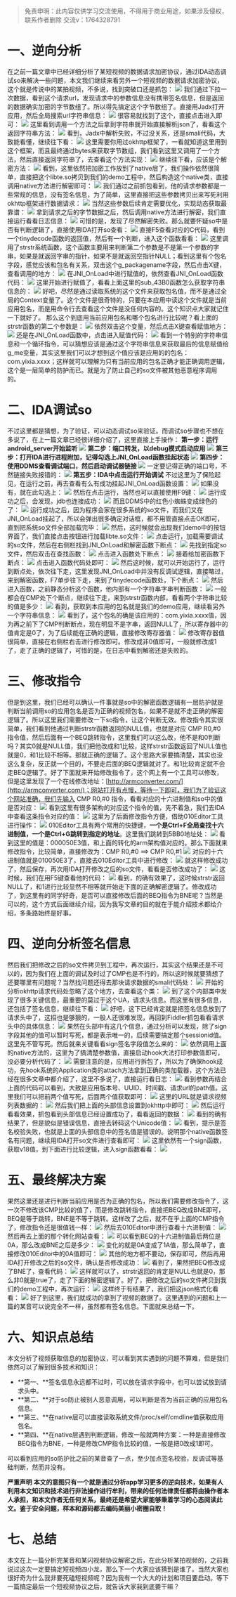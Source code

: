 
> 免责申明：此内容仅供学习交流使用，不得用于商业用途，如果涉及侵权，联系作者删除
> 交流v：1764328791




# 一、逆向分析
在之前一篇文章中已经详细分析了某短视频的数据请求加密协议，通过IDA动态调试so来解决一些问题，本文我们继续来看另外一个短视频的数据请求加密协议，这个就是传说中的某拍视频，不多说，找到突破口还是抓包：
![](https://img-blog.csdnimg.cn/img_convert/80e6705019553afae55c03da77ae112f.png#)
我们通过下拉一次数据，看到这个请求url，发现请求中的参数信息没有携带签名信息，但是返回的数据确实加密的字节数组了。所以得先搞定这个字节数组了。直接用Jadx打开应用，然后全局搜索url字符串信息：
![](https://img-blog.csdnimg.cn/img_convert/7db65748dc740cfd17400826cdaefbda.png)
很容易就找到了这个，直接点击进入即可：
![](https://img-blog.csdnimg.cn/img_convert/44e3c5f816f191c5ca961c6d8b31e0cd.png#)
这里看到调用一个方法之后拿到字符串就开始直接解析json了，看看这个返回字符串方法：
![](https://img-blog.csdnimg.cn/img_convert/e391dc42888c0fab5753e761d3cd53b0.png#)
看到，Jadx中解析失败，不过没关系，还是smali代码，大致能看懂，继续往下看：
![](https://img-blog.csdnimg.cn/img_convert/5ee6170ebb801ad83c0d7459293dcbfd.png#)
这里需要你用过okhttp框架了，一看就知道这里用到这个框架，而且最终通过bytes来获取字节数组，我们看到这里又调用了一个方法，然后直接返回字符串了，去查看这个方法实现：
![](https://img-blog.csdnimg.cn/img_convert/e921b15369a0805c1a3c21ef3417dfb1.png#)
继续往下看，应该是个解密方法：
![](https://img-blog.csdnimg.cn/img_convert/a2c16fedbcea9d5a832809707c70a220.png#)
看到，这里依然把加密工作放到了native层了，我们操作依然很简单，直接把这个libte.so拷贝到我们的demo工程中，然后构造这个native类，直接调用native方法进行解密即可：
![](https://img-blog.csdnimg.cn/img_convert/9264feb7fd09da8e8fe460aaf729dd34.png#)
我们通过之前抓包看到，他的请求参数都是一些常规的信息，没有签名信息，为了简单，这里直接把这些参数拷贝出来写死利用okhttp框架进行数据请求：
![](https://img-blog.csdnimg.cn/img_convert/4eb5b297efaaafa785551e854266aae9.png#)
当然这些参数后续肯定需要优化，实现动态获取最靠谱：
![](https://img-blog.csdnimg.cn/img_convert/60a502cbaed322bef9af4e22cb7745c4.png)
拿到请求之后的字节数据之后，然后调用native方法进行解密，我们直接运行看看日志信息：
![](https://img-blog.csdnimg.cn/img_convert/7cbebec2e715e59a03a1f43d6e2c4778.png)
可惜的是，发现了尽然解密失败。那么就要怀疑so中是否有判断逻辑了，直接使用IDA打开so查看：
![](https://img-blog.csdnimg.cn/img_convert/bb41831904f91ec142ea73fd55bfd471.png#)
直接F5查看对应的C代码，看到一个tinydecode函数的返回值，然后有一个判断，进入这个函数看看：
![](https://img-blog.csdnimg.cn/img_convert/7d5836815797104b237a9730e1250c17.png)
这里调用了strstr系统函数，这个函数主要用来判断第二个参数是不是第一个参数的字串，如果是就返回字串的指针，如果不是就返回空指针NULL；看到这里有个包名字段，感觉应该和包名有关系，双击这个g_packagename字段，然后点击X键，查看调用的地方：
![](https://img-blog.csdnimg.cn/img_convert/7ab62a571c6bdec5bf660000567694a6.png#)
在JNI_OnLoad中进行赋值的，依然查看JNI_OnLoad函数代码：
![](https://img-blog.csdnimg.cn/img_convert/434d00f079e44f5407ddbbb98c5fdbad.png#)
这里开始进行赋值了，看看上面这里的sub_43B0函数怎么获取字符串信息的：
![](https://img-blog.csdnimg.cn/img_convert/0cbca2a827be856dc35286114ccae9c4.png#)
好吧，尽然是通过读取系统的这个文件来获取包名值，而不是通过全局的Context变量了。这个文件是很奇特的，只要在本应用中读这个文件就是当前应用包名，而是用命令行去查看这个文件是没任何内容的。这个知识点大家就记住一下就好了。
那么这个到底用当前应用包名和哪个包名进行比较呢？看上面的strstr函数的第二个参数是：
![](https://img-blog.csdnimg.cn/img_convert/d1306f327fb0b540b20ce0eabf2fc57c.png#)
依然双击这个变量，然后点击X键查看赋值地方：
![](https://img-blog.csdnimg.cn/img_convert/7055d58fae04426b2cb1d0f136d17eb3.png)
还是在JNI_OnLoad函数中，点击进入赋值代码：
![](https://img-blog.csdnimg.cn/img_convert/87468877e548c08b7f8ac9a004102f7e.png)
看到一个特别的字符串信息和一个循环指令，可以猜想应该是通过这个字符串信息来获取最后的信息赋值给g_me变量，其实这里我们可以才想到这个值应该是应用的的包名：com.yixia.xxxx；这样就可以理解为只有当前应用的包名正确才能正确调用逻辑，这个是一层简单的防护而已。就是为了防止自己的so文件被其他恶意程序调用的。


# 二、IDA调试so
不过这里都是猜想，为了验证，可以动态调试so来验证。而调试so步骤也不想在多说了，在上一篇文章已经很详细介绍了，这里直接上手操作：
**第一步：运行android_server开始监听**
![](https://img-blog.csdnimg.cn/img_convert/94c924385d9f0af10cd68a248d94aa84.png)
**第二步：端口转发，以debug模式启动应用**
![](https://img-blog.csdnimg.cn/img_convert/60d9f8ae971a938565830188c2c674be.png)
**第三步：打开IDA进行进程附加，记得勾选上JNI_OnLoad函数挂起状态**
![](https://img-blog.csdnimg.cn/img_convert/16c674134eafc144af5cbd861eb944b5.png)
**第四步：使用DDMS查看调试端口，然后启动调试器链接**
![](https://img-blog.csdnimg.cn/img_convert/8734c27ad3deccd5a18d52491ae5bcc1.png)
一定要记得正确的端口号，不然链接失败报错的：
![](https://img-blog.csdnimg.cn/img_convert/d2b0920a329e3d689430669cb8df745d.png)
**第五步：IDA中点击运行开始调试**
不过这里为了保险起见，在运行之前，再去查看有么有成功挂起JNI_OnLoad函数设置：
![](https://img-blog.csdnimg.cn/img_convert/81d8e0071d935339fc628acb6d8fc7d8.png)
如果没有，就在此勾选上：
![](https://img-blog.csdnimg.cn/img_convert/e5919d4fa801aac4e6c1e4b3f610e0f4.png#)
然后在点击运行，当然也可以直接使用F9键：
![](https://img-blog.csdnimg.cn/img_convert/af4b5d7335f971edce8b6bf383de2d79.png#)
运行成功之后，会发现，jdb也连接成功：
![](https://img-blog.csdnimg.cn/img_convert/aa989177731bd8295d15b093a8499a40.png)
而且DDMS中的红色小蜘蛛变成绿色的了：
![](https://img-blog.csdnimg.cn/img_convert/e6f38f7fe8b679e0b6f833f8e40c00d1.png#)
运行成功之后，因为程序会家在很多系统的so文件，而我们又在JNI_OnLoad挂起了，所以会弹出很多确定对话框，都不用管直接点击OK即可，直到把系统so文件全部加载完毕：
![](https://img-blog.csdnimg.cn/img_convert/acc36fb3629c9bae9ff73b259d057366.png#)
然后，这时候就会出现我们demo中的按钮界面了，我们直接点击按钮进行加载libte.so文件：
![](https://img-blog.csdnimg.cn/img_convert/002e3c3121dc83cf1956bba43b19d283.png#)
点击运行，加载需要调试的so文件，然后在右侧栏找到JNI_OnLoad和解密函数下断点：
![](https://img-blog.csdnimg.cn/img_convert/c5676ad9b785c4d1cafff300661e4fb8.png#)
先找到指定so文件，然后双击在查找函数：
![](https://img-blog.csdnimg.cn/img_convert/c8cd49dcbff6da9a3eac95361b6ef356.png#)
点击进入函数处下断点：
![](https://img-blog.csdnimg.cn/img_convert/63d7a9fc5bff2204ea68eba2b77979a9.png#)
接着给加密函数下断点：
![](https://img-blog.csdnimg.cn/img_convert/4ca4faaea353a6fded4712bcf9042ca2.png#)
点击进入函数代码处即可：
![](https://img-blog.csdnimg.cn/img_convert/56864f424f86796e82ead67fd3f21581.png#)
然后这时候，就可以开始运行了，运行到断点处，依次往下走，这里发现JNI_OnLoad中并没有反调试逻辑，直接略过，来到解密函数，F7单步往下走，来到了tinydecode函数处，下个断点：
![](https://img-blog.csdnimg.cn/img_convert/aaa426db9a9aaf270746cc2316e04b70.png)
然后进入函数，之前静态分析这个函数，他内部有一个字符串字串判断函数：
![](https://img-blog.csdnimg.cn/img_convert/eeb36576cb3855ecc98c71eeb73269fb.png)
一般都会在CMP处下个断点，继续往下走，来到strstr函数内部，看看两个字符串比较的值是多少：
![](https://img-blog.csdnimg.cn/img_convert/73037c68050e43ea51360adb44490b35.png)
看到，获取到本应用的包名就是我们的demo应用，继续看另外一个字符串信息：
![](https://img-blog.csdnimg.cn/img_convert/03ea32095fe5cf6404d74a6971f8ef3f.png#)
看到了，这个包名的确是该应用的：com.yixia.xxxx值，因为再之前下了CMP判断断点，现在明显不是字串，返回NULL了，所以寄存器中的值肯定是0了，为了后续能在正确的逻辑，直接修改寄存器值：
![](https://img-blog.csdnimg.cn/img_convert/4163b53bdca5123d561f6843537eed8c.png#)
修改寄存器值很简单，直接在右侧栏右击进行修改即可。修改成非0值即可，一般就修改成1了，走了正确的逻辑了，可惜的是，在日志中看到解密还是失败的。


# 三、修改指令
但是到这里，我们已经可以确认一件事就是so中的解密函数逻辑有一层防护就是判断当前调用so的应用包名是否为正确的视频包名，如果不是就不走正确的解密逻辑了。所以这里我们需要修改一下so指令，让这个判断无效。修改指令其实很简单，我们看到他通过判断strstr函数返回的NULL值，也就是对应 CMP R0,#0 指令值，然后后面有一个BEQ跳转指令，这里我们可以这么改，他不是和0判断吗？其实0就是NULL值，我们把他改成和1比较，这样strstr函数返回了NULL值也就是0，和1比较不相等。那就正确的逻辑了。这个思路大家要搞清楚，其实也没这么复杂，反正就一个目的，不要走后面的BEQ逻辑就对了。和1比较肯定就不会走BEQ逻辑了。好了下面就来开始修改指令了，这个网上有一个工具可以修改，但是这里发现了一个在线修改地址：[http://armconverter.com/](http://armconverter.com/)；网站打开有点慢，等待一下即可，我们为了验证这个网站准确，我们先输入 CMP R0,#0 指令，看看对应的十六进制值和so中的值是否对应：
![](https://img-blog.csdnimg.cn/img_convert/a97e5fa6081a92ad04f77dd41dedd11a.png#)
看到这里有很多架构的对应这个指令的值，先不着急，我们去IDA中查看这条指令对应的值：
![](https://img-blog.csdnimg.cn/img_convert/0b5c3ec1420eee1fd6010b6a6a75858b.png#)
这里为了后面修改指令方便，借助010Editor工具进行操作：
![](https://img-blog.csdnimg.cn/img_convert/794f4d2bdd46f2f1e13632225ecd3cfc.png#)
010Editor工具有两个常用的快捷键，**一个是Ctrl+F全局查找十六进制值，一个是Ctrl+G跳转到指定的地址**。这里我们跳转到5BB0地址处：
![](https://img-blog.csdnimg.cn/img_convert/a39a95727d1f7e206708331ecd526131.png#)
看到这里的值是：000050E3值，和上面的转化的arm架构值对应的。那么下面就来修改指令，比较简单，直接修改为：CMP R0,#0 ==> CMP R0,#1
![](https://img-blog.csdnimg.cn/img_convert/863de494607d5f59b3cb54fc760bb6d6.png#)
对应的十六进制值就是010050E3了，直接去010Editor工具中进行修改：
![](https://img-blog.csdnimg.cn/img_convert/c7063633c21b8985f6d17e88c5a04af6.png#)
就这样修改成功了，然后保存，再次用IDA打开修改之后的so文件，看看是否修改成功了：
![](https://img-blog.csdnimg.cn/img_convert/e3138617c5b2d13001587bf9467e8fcd.png#)
这时候，我们在用F5键查看他的代码：
![](https://img-blog.csdnimg.cn/img_convert/458c88a1edd386ca75a5957a3aacddb0.png#)
看到，的确有效果了，这时候strstr返回NULL了，和1进行比较显然不相等就开始走下面的正确解密逻辑了。修改成功了，到这里有的同学好奇，是否可以直接修改后面的BEQ指令为BNE呢？当然是可以的，这个方式后面继续介绍，因为我写文章的目的就在于能介绍技术都给介绍，多条路始终是好事。


# 四、逆向分析签名信息
然后我们把修改之后的so文件拷贝到工程中，再次运行，其实这个结果还是不可以的，因为我们在上面的调试及时过了CMP也是不行的，所以这时候就要猜想了还要哪里有问题呢？当然找问题还得去那块请求数据的smali代码处：
![](https://img-blog.csdnimg.cn/img_convert/005fd5bb63fd63896b2ec47a003edc80.png#)
开始的分析okhttp请求代码处忽略了这个地方，去查看这个类：
![](https://img-blog.csdnimg.cn/img_convert/d48dc14f46e0288c7de249902adf84eb.png#)
到了这个内部类中发现了很多关键信息，最重要的莫过于这个UA，请求头信息。而这里有很多信息，还包括了签名信息，继续往下看：
![](https://img-blog.csdnimg.cn/img_convert/81fdaa831881882000e2cdc7da8c8c1a.png#)
好吧，这下已经肯定就是把签名信息放到了请求头中了，这招也是够狠的，一般人还很难发现，再回到Fiddler抓包看看请求头中的具体信息：
![](https://img-blog.csdnimg.cn/img_convert/9bfd20e739c1476f0995d97dc62ed787.png#)
果然在头部中有这几个信息，通过分析可以发现，除了sign字段其他的值可以暂时写死，都是表示唯一的，后续需要搞定那个sessionid值。这里先不管写死。然后就来关键看看sign签名字段值怎么来的：
![](https://img-blog.csdnimg.cn/img_convert/557530e3c6c002ca996e397ca49781e3.png#)
依然调用上面的native方法的，这里为了搞清楚参数值，直接启动hook大法打印参数值即可，没必要分析代码了：
![](https://img-blog.csdnimg.cn/img_convert/07380b53187aa887aa97460f573ea53f.png#)
需要注意的是，应用进行拆包了，所以为了确保hook成功，先hook系统的Application类的attach方法拿到正确的类加载器，这个方法已经在很多文章中都介绍了，这里不多说了，直接运行看日志：
![](https://img-blog.csdnimg.cn/img_convert/2a6a6eba1919bce9b749d34c4a02756a.png#)
看到参数再结合上面的代码可以看到，大致是应用版本号、UUID、时间戳、请求url的path值。这里我们可以把前两个值写死，后面两个值获取即可：
![](https://img-blog.csdnimg.cn/img_convert/979b57e4682349dd5871301c49cde00c.png#)
这里的URL就是请求视频列表数据的：
![](https://img-blog.csdnimg.cn/img_convert/8144d5db7dc8a6370d8994f69a332f1a.png#)
然后我们把上面的头部信息设置到okhttp中即可：
![](https://img-blog.csdnimg.cn/img_convert/946e62b69d4584720e5ab60c55460bd4.png#)
然后运行看看效果，抓包看到头部信息已经设置成功了，看看返回的数据：
![](https://img-blog.csdnimg.cn/img_convert/17e4e311db72822292ccc67c19828cc6.png#)
看到的确有结果了，但是貌似是错误信息，直接去转码这个Unicode值：
![](https://img-blog.csdnimg.cn/img_convert/07912f91e60a61150a3ba323ba50c5ed.png#)
看到，提示是签名校验失败，也就是上面的头部信息中的签名值是错误的。说明那个native函数签名有问题，继续用IDA打开so文件进行查看即可：
![](https://img-blog.csdnimg.cn/img_convert/8b8cc8d0aafbaad77a41b936f54ef9d5.png#)
这里依然有一个sign函数，获取v18值，到下面进行比较逻辑，进入sign函数看看：
![](https://img-blog.csdnimg.cn/img_convert/48239065bf758a27209b47673ce34fdb.png)


# 五、最终解决方案
果然这里还是进行判断当前应用是否为正确的包名，所以我们需要修改指令了，这一次不修改该CMP比较的值了，而是修改跳转指令，直接把BEQ改成BNE即可，BEQ是等于跳转，BNE是不等于跳转。这样改了之后，就不在乎上面的CMP指令了，修改指令还是很值钱一样：
![](https://img-blog.csdnimg.cn/img_convert/f6a77a2526a7f7163f0ad9a34c35cba7.png#)
然后去010Editor中进行查看十六进制值：
![](https://img-blog.csdnimg.cn/img_convert/51d4dff0ba808a231ec0f92207bc563b.png#)
然后再去上面的那个转化网站查看：
![](https://img-blog.csdnimg.cn/img_convert/ecc293b5b80a6b8b2342fe30659bb3e4.png#)
可以看到BEQ的十六进制值最后两位是0A，那么改成BNE之后是多少：
![](https://img-blog.csdnimg.cn/img_convert/33c815dfb072cb60e25b70ca98c60240.png#)
变化的就是0A变成了1A值，那么简单了，直接修改010Editor中的0A值即可：
![](https://img-blog.csdnimg.cn/img_convert/3d4cc9afb3bd1b9d2ab271ef1248bb21.png#)
其他的地方都不要动，保存即可，然后再用IDA打开修改之后的so文件，确认是否修改成功：
![](https://img-blog.csdnimg.cn/img_convert/78054f0ffdbbe933b999ed45c1efcb32.png#)
看到了，果然把BEQ修改成了BNE了，查看代码：
![](https://img-blog.csdnimg.cn/img_convert/0bfefe271dbb3735663274b9c3689c9d.png#)
这样就可以了，strstr返回的肯定是NULL也就是0，那么非0就是true了，走了下面的解密逻辑了。好了，把修改之后的so文件拷贝到我们的demo工程中，再次运行：
![](https://img-blog.csdnimg.cn/img_convert/803fdb63819100634b86d1a189a2a00d.png#)
这样终于有结果了，我们把这json格式化看看：
![](https://img-blog.csdnimg.cn/img_convert/804af44ff369295b483e56d4df7037cc.png#)
好了到这里，我们就成功的拿到了视频的数据了。这里遇到的问题和上一篇的某音可以说完全不一样，虽然都有签名信息。下面就来总结一下。


# 六、知识点总结
本文分析了视频获取信息的加密协议，可以看到其实遇到的问题不算难，但是我们依然可以了解到很多技术和知识：

- **第一、**签名信息永远都不过时，可以放在请求字段中，也可以尝试放到请求头中。
- **第二、**对于so防止被别人恶意调用，可以判断是否为当前正确的应用包名信息。
- **第三、**在native层可以直接读取系统文件/proc/self/cmdline值获取应用包名。
- **第四、**在native层遇到判断逻辑，修改一般就两种方案：一种是直接修改BEQ指令为BNE，一种是修改CMP指令比较的值，一般是把0改成1即可。

可以看到应用的so防护比之前的某音查了一点，至少加点签名校验，反调试等基础判断，然而并没有。

**严重声明**
**本文的意图只有一个就是通过分析app学习更多的逆向技术，如果有人利用本文知识和技术进行非法操作进行牟利，带来的任何法律责任都将由操作者本人承担，和本文作者无任何关系，最终还是希望大家能够秉着学习的心态阅读此文。鉴于安全问题，样本和源码都去编码美丽小密圈自取！**


# 七、总结
本文在上一篇分析完某音和某闪视频协议解密之后，在此分析某拍视频的，之前我说过这次一定要搞定短视频四小龙，那么下一个大家应该猜到是谁了。当然大家也很好奇为什么我非要死磕短视频呢？因为我有一个大大的计划和项目要启动。等下一篇搞定最后一个短视频协议之后，就告诉大家我到底要干嘛？

